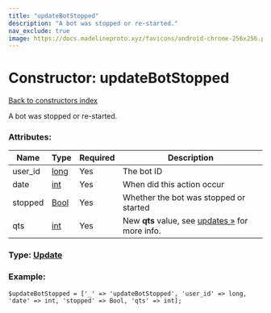 ```yaml
---
title: "updateBotStopped"
description: "A bot was stopped or re-started."
nav_exclude: true
image: https://docs.madelineproto.xyz/favicons/android-chrome-256x256.png
---
```

# Constructor: updateBotStopped  
[Back to constructors index](/API_docs/constructors/index.html)



A bot was stopped or re-started.

### Attributes:

| Name     |    Type       | Required | Description |
|----------|---------------|----------|-------------|
|user\_id|[long](/API_docs/types/long.html) | Yes|The bot ID|
|date|[int](/API_docs/types/int.html) | Yes|When did this action occur|
|stopped|[Bool](/API_docs/types/Bool.html) | Yes|Whether the bot was stopped or started|
|qts|[int](/API_docs/types/int.html) | Yes|New **qts** value, see [updates »](https://core.telegram.org/api/updates) for more info.|



### Type: [Update](/API_docs/types/Update.html)


### Example:

```
$updateBotStopped = ['_' => 'updateBotStopped', 'user_id' => long, 'date' => int, 'stopped' => Bool, 'qts' => int];
```  
